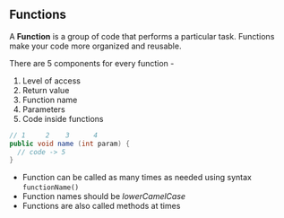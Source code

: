 ## Functions

A **Function** is a group of code that performs a particular task. Functions make your code more organized and reusable.

There are 5 components for every function -

1. Level of access
2. Return value
3. Function name
4. Parameters
5. Code inside functions

```java
// 1     2    3      4
public void name (int param) {
  // code -> 5
}
```

- Function can be called as many times as needed using syntax `functionName()`
- Function names should be _lowerCamelCase_
- Functions are also called methods at times
